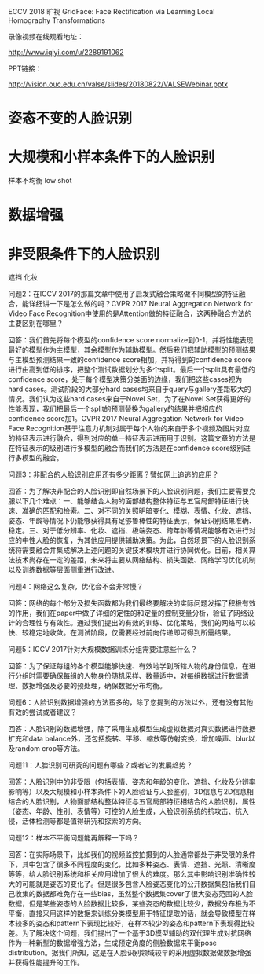 ECCV 2018 旷视 GridFace: Face Rectification via Learning Local Homography Transformations


录像视频在线观看地址：

http://www.iqiyi.com/u/2289191062



PPT链接：

http://vision.ouc.edu.cn/valse/slides/20180822/VALSEWebinar.pptx

# 姿态不变的人脸识别

# 大规模和小样本条件下的人脸识别
样本不均衡
low shot

# 数据增强


# 非受限条件下的人脸识别
遮挡 化妆


问题2：在ICCV 2017的那篇文章中使用了启发式融合策略做不同模型的特征融合，能详细讲一下是怎么做的吗？CVPR 2017 Neural Aggregation Network for Video Face Recognition中使用的是Attention做的特征融合，这两种融合方法的主要区别在哪里？

回答：我们首先将每个模型的confidence score normalize到0-1，并将性能表现最好的模型作为主模型，其余模型作为辅助模型。然后我们把辅助模型的预测结果与主模型预测结果一致的confidence score相加，并将得到的confidence score进行由高到低的排序，把整个测试数据划分为多个split。最后一个split具有最低的confidence score，处于每个模型决策分类面的边缘，我们把这些cases视为hard cases。测试阶段的大部分hard cases均来自于query与gallery差距较大的情况。我们认为这些hard cases来自于Novel Set，为了在Novel Set获得更好的性能表现，我们把最后一个split的预测替换为gallery的结果并把相应的confidence score加1。CVPR 2017 Neural Aggregation Network for Video Face Recognition基于注意力机制对属于每个人物的来自于多个视频及图片对应的特征表示进行融合，得到对应的单一特征表示进而用于识别。这篇文章的方法是在特征表示的级别进行多模型的融合而我们的方法是在confidence score级别进行多模型的融合。



问题3：非配合的人脸识别应用还有多少距离？譬如网上追逃的应用？

回答：为了解决非配合的人脸识别即自然场景下的人脸识别问题，我们主要需要克服以下几个难点：一、能够结合人物的面部结构整体特征与五官局部特征进行快速、准确的匹配和检索。二、对不同的关照明暗变化、模糊、表情、化妆、遮挡、姿态、年龄等情况下仍能够获得具有足够鲁棒性的特征表示，保证识别结果准确、稳定。三、对于低分辨率、化妆、遮挡、极端姿态、跨年龄等情况能够有效进行对应的中性人脸的恢复，为其他应用提供辅助决策。为此，自然场景下的人脸识别系统将需要融合并集成解决上述问题的关键技术模块并进行协同优化。目前，相关算法技术尚存在一定的差距，未来将主要从网络结构、损失函数、网络学习优化机制以及训练数据等层面侧重进行改进。



问题4：网络这么复杂，优化会不会非常慢？

回答：网络的每个部分及损失函数都为我们最终要解决的实际问题发挥了积极有效的作用，我们在paper中做了详细的定性的和定量的控制变量分析，验证了网络设计的合理性与有效性。通过我们提出的有效的训练、优化策略，我们的网络可以较快、较稳定地收敛。在测试阶段，仅需要经过前向传递即可得到所需结果。



问题5：ICCV 2017针对大规模数据训练分组需要注意些什么？

回答：为了保证每组的各个模型能够快速、有效地学到所辖人物的身份信息，在进行分组时需要确保每组的人物身份随机采样、数量适中，对每组数据进行数据清理、数据增强及必要的预处理，确保数据分布均衡。



问题6：人脸识别数据增强的方法蛮多的，除了您提到的方法以外，还有没有其他有效的尝试或者建议？

回答：人脸识别的数据增强，除了采用生成模型生成虚拟数据对真实数据进行数据扩充和data balance外，还包括旋转、平移、缩放等仿射变换，增加噪声、blur以及random crop等方法。


问题11：人脸识别可研究的问题有哪些？或者它的发展趋势？

回答：人脸识别中的非受限（包括表情、姿态和年龄的变化、遮挡、化妆及分辨率影响等）以及大规模和小样本条件下的人脸验证与人脸鉴别，3D信息与2D信息相结合的人脸识别，人物面部结构整体特征与五官局部特征相结合的人脸识别，属性（姿态、年龄、性别、表情等）可控的人脸生成，人脸识别系统的抗攻击、抗入侵，活体检测等都是值得研究和探索的方向。



问题12：样本不平衡问题能再解释一下吗？

回答：在实际场景下，比如我们的视频监控拍摄到的人脸通常都处于非受限的条件下，其中包含了很多不同程度的变化，比如多种姿态、表情、遮挡、光照、清晰度等等，给人脸识别系统和相关应用增加了很大的难度。那么其中影响识别准确性较大的可能就是姿态的变化了。但是很多包含人脸姿态变化的公开数据集包括我们自己收集的数据都难免存在一些bias，虽然整个数据集cover了很大姿态范围的人脸数据，但是某些姿态的人脸数据比较多，某些姿态的数据比较少，数据分布极为不平衡，直接采用这样的数据来训练分类模型用于特征提取的话，就会导致模型在样本较多的姿态和pattern下表现比较好，在样本较少的姿态和pattern下表现得比较差。为了解决这个问题，我们提出了一个基于3D模型辅助的双代理生成对抗网络作为一种新型的数据增强方法，生成预定角度的侧脸数据来平衡pose distribution。据我们所知，这是在人脸识别领域较早的采用虚拟数据做数据增强并获得性能提升的工作。
